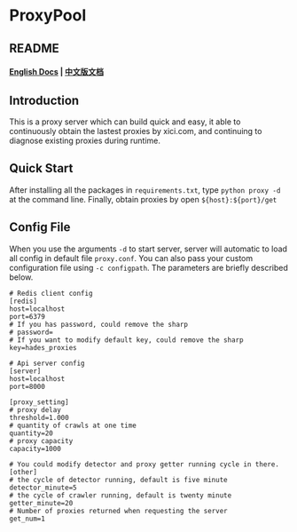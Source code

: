 # ProxyPool
## README
#### [English Docs](https://github.com/GeekHades1/ProxyPool/blob/master/README.md)   |   [中文版文档](https://github.com/GeekHades1/ProxyPool/blob/master/README-CN.md)

## Introduction

This is a proxy server which can build quick and easy, it able to continuously obtain the lastest proxies by xici.com, and continuing to diagnose existing proxies during runtime.


## Quick Start

After installing all the packages in `requirements.txt`, type `python proxy -d` at the command line. Finally, obtain proxies by open `${host}:${port}/get`


## Config File
When you use the arguments `-d` to start server, server will automatic to load all config in default file `proxy.conf`. You can also pass your custom configuration file using `-c configpath`. The parameters are briefly described below.

```
# Redis client config
[redis]
host=localhost
port=6379
# If you has password, could remove the sharp
# password=
# If you want to modify default key, could remove the sharp
key=hades_proxies

# Api server config
[server]
host=localhost
port=8000

[proxy_setting]
# proxy delay
threshold=1.000
# quantity of crawls at one time
quantity=20  
# proxy capacity
capacity=1000

# You could modify detector and proxy getter running cycle in there.
[other]
# the cycle of detector running, default is five minute
detector_minute=5
# the cycle of crawler running, default is twenty minute
getter_minute=20
# Number of proxies returned when requesting the server
get_num=1
```
